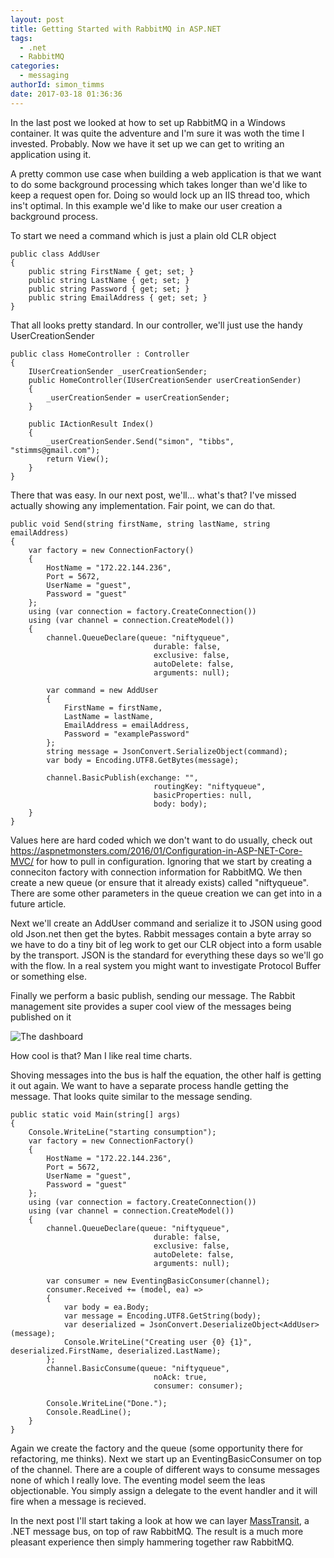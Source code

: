 ```yaml
---
layout: post
title: Getting Started with RabbitMQ in ASP.NET
tags:
  - .net
  - RabbitMQ
categories:
  - messaging   
authorId: simon_timms
date: 2017-03-18 01:36:36
---
```


In the last post we looked at how to set up RabbitMQ in a Windows container. It was quite the adventure and I'm sure it was woth the time I invested. Probably. Now we have it set up we can get to writing an application using it. 

A pretty common use case when building a web application is that we want to do some background processing which takes longer than we'd like to keep a request open for. Doing so would lock up an IIS thread too, which ins't optimal. In this example we'd like to make our user creation a background process.

To start we need a command which is just a plain old CLR object

```
public class AddUser
{
    public string FirstName { get; set; }
    public string LastName { get; set; }
    public string Password { get; set; }
    public string EmailAddress { get; set; }
}
```

That all looks pretty standard. In our controller, we'll just use the handy UserCreationSender

```
public class HomeController : Controller
{
    IUserCreationSender _userCreationSender;
    public HomeController(IUserCreationSender userCreationSender)
    {
        _userCreationSender = userCreationSender;
    }

    public IActionResult Index()
    {
        _userCreationSender.Send("simon", "tibbs", "stimms@gmail.com");
        return View();
    }
}
```

There that was easy. In our next post, we'll... what's that? I've missed actually showing any implementation. Fair point, we can do that. 

```
public void Send(string firstName, string lastName, string emailAddress)
{
    var factory = new ConnectionFactory()
    {
        HostName = "172.22.144.236",
        Port = 5672,
        UserName = "guest",
        Password = "guest"
    };
    using (var connection = factory.CreateConnection())
    using (var channel = connection.CreateModel())
    {
        channel.QueueDeclare(queue: "niftyqueue",
                                durable: false,
                                exclusive: false,
                                autoDelete: false,
                                arguments: null);

        var command = new AddUser
        {
            FirstName = firstName,
            LastName = lastName,
            EmailAddress = emailAddress,
            Password = "examplePassword"
        };
        string message = JsonConvert.SerializeObject(command);
        var body = Encoding.UTF8.GetBytes(message);

        channel.BasicPublish(exchange: "",
                                routingKey: "niftyqueue",
                                basicProperties: null,
                                body: body);
    }
}
```

Values here are hard coded which we don't want to do usually, check out https://aspnetmonsters.com/2016/01/Configuration-in-ASP-NET-Core-MVC/ for how to pull in configuration. Ignoring that we start by creating a conneciton factory with connection information for RabbitMQ. We then create a new queue (or ensure that it already exists) called "niftyqueue". There are some other parameters in the queue creation we can get into in a future article. 

Next we'll create an AddUser command and serialize it to JSON using good old Json.net then get the bytes. Rabbit messages contain a byte array so we have to do a tiny bit of leg work to get our CLR object into a form usable by the transport. JSON is the standard for everything these days so we'll go with the flow. In a real system you might want to investigate Protocol Buffer or something else. 

Finally we perform a basic publish, sending our message. The Rabbit management site provides a super cool view of the messages being published on it

![The dashboard](http://i.imgur.com/odiUxPh.png)

How cool is that? Man I like real time charts. 

Shoving messages into the bus is half the equation, the other half is getting it out again. We want to have a separate process handle getting the message. That looks quite similar to the message sending.

```
public static void Main(string[] args)
{
    Console.WriteLine("starting consumption");
    var factory = new ConnectionFactory()
    {
        HostName = "172.22.144.236",
        Port = 5672,
        UserName = "guest",
        Password = "guest"
    };
    using (var connection = factory.CreateConnection())
    using (var channel = connection.CreateModel())
    {
        channel.QueueDeclare(queue: "niftyqueue",
                                durable: false,
                                exclusive: false,
                                autoDelete: false,
                                arguments: null);

        var consumer = new EventingBasicConsumer(channel);
        consumer.Received += (model, ea) =>
        {
            var body = ea.Body;
            var message = Encoding.UTF8.GetString(body);
            var deserialized = JsonConvert.DeserializeObject<AddUser>(message);
            Console.WriteLine("Creating user {0} {1}", deserialized.FirstName, deserialized.LastName);
        };
        channel.BasicConsume(queue: "niftyqueue",
                                noAck: true,
                                consumer: consumer);

        Console.WriteLine("Done.");
        Console.ReadLine();
    }
}
```

Again we create the factory and the queue (some opportunity there for refactoring, me thinks). Next we start up an EventingBasicConsumer on top of the channel. There are a couple of different ways to consume messages none of which I really love. The eventing model seem the leas objectionable. You simply assign a delegate to the event handler and it will fire when a message is recieved. 

In the next post I'll start taking a look at how we can layer [MassTransit](http://masstransit-project.com/), a .NET message bus, on top of raw RabbitMQ. The result is a much more pleasant experience then simply hammering together raw RabbitMQ. 

